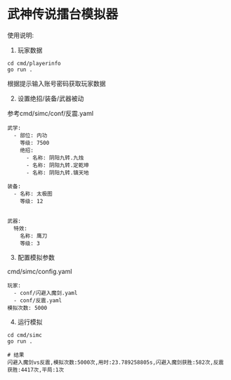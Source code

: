 # 武神传说擂台模拟器

使用说明:

1. 玩家数据

```
cd cmd/playerinfo
go run .
```
根据提示输入账号密码获取玩家数据

2. 设置绝招/装备/武器被动

参考cmd/simc/conf/反震.yaml
```
武学:
  - 部位: 内功
    等级: 7500
    绝招:
      - 名称: 阴阳九转.九烛
      - 名称: 阴阳九转.定乾坤
      - 名称: 阴阳九转.镇天地

装备:
  - 名称: 太极图
    等级: 12


武器:
  特效:
    名称: 鹰刀
    等级: 3
```

3. 配置模拟参数

cmd/simc/config.yaml
```
玩家: 
  - conf/闪避入魔剑.yaml
  - conf/反震.yaml
模拟次数: 5000
```

4. 运行模拟
```
cd cmd/simc
go run .

# 结果
闪避入魔剑vs反震,模拟次数:5000次,用时:23.789258805s,闪避入魔剑获胜:582次,反震获胜:4417次,平局:1次
```